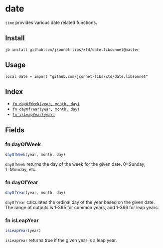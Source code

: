 # date

`time` provides various date related functions.

## Install

```
jb install github.com/jsonnet-libs/xtd/date.libsonnet@master
```

## Usage

```jsonnet
local date = import "github.com/jsonnet-libs/xtd/date.libsonnet"
```

## Index

* [`fn dayOfWeek(year, month, day)`](#fn-dayofweek)
* [`fn dayOfYear(year, month, day)`](#fn-dayofyear)
* [`fn isLeapYear(year)`](#fn-isleapyear)

## Fields

### fn dayOfWeek

```ts
dayOfWeek(year, month, day)
```

`dayOfWeek` returns the day of the week for the given date. 0=Sunday, 1=Monday, etc.

### fn dayOfYear

```ts
dayOfYear(year, month, day)
```

`dayOfYear` calculates the ordinal day of the year based on the given date. The range of outputs is 1-365
for common years, and 1-366 for leap years.


### fn isLeapYear

```ts
isLeapYear(year)
```

`isLeapYear` returns true if the given year is a leap year.

